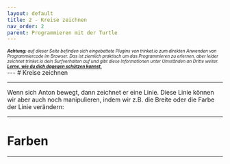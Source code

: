 ```yaml
---
layout: default
title: 2 - Kreise zeichnen
nav_order: 2
parent: Programmieren mit der Turtle
---
```

<div class="text-red-000">
<em><font size="1"><b>Achtung:</b> auf dieser Seite befinden sich eingebettete Plugins von trinket.io zum direkten Anwenden von Programmiercode im Browser. Das ist ziemlich praktisch um das Programmieren zu erlernen, aber leider zeichnet trinket.io dein Surfverhalten auf und gibt diese Informationen unter Umständen an Dritte weiter. <a href="https://www.hohn.li/docs/datenschutz"><b>Lerne, wie du dich dagegen schützen kannst.</b></a></font></em>
</div>
---
# Kreise zeichnen

---
Wenn sich Anton bewegt, dann zeichnet er eine Linie. Diese Linie können wir aber auch noch manipulieren, indem wir z.B. die Breite oder die Farbe der Linie verändern:







---


# Farben

---
